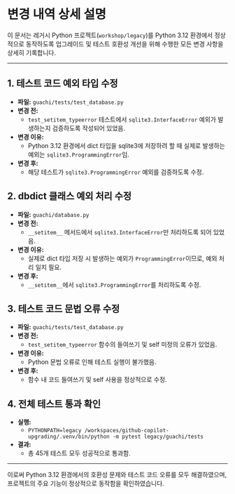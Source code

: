 # 변경 내역 상세 설명

이 문서는 레거시 Python 프로젝트(`workshop/legacy`)를 Python 3.12 환경에서 정상적으로 동작하도록 업그레이드 및 테스트 호환성 개선을 위해 수행한 모든 변경 사항을 상세히 기록합니다.

---

## 1. 테스트 코드 예외 타입 수정
- **파일:** `guachi/tests/test_database.py`
- **변경 전:**
  - `test_setitem_typeerror` 테스트에서 `sqlite3.InterfaceError` 예외가 발생하는지 검증하도록 작성되어 있었음.
- **변경 이유:**
  - Python 3.12 환경에서 dict 타입을 sqlite3에 저장하려 할 때 실제로 발생하는 예외는 `sqlite3.ProgrammingError`임.
- **변경 후:**
  - 해당 테스트가 `sqlite3.ProgrammingError` 예외를 검증하도록 수정.

## 2. dbdict 클래스 예외 처리 수정
- **파일:** `guachi/database.py`
- **변경 전:**
  - `__setitem__` 메서드에서 `sqlite3.InterfaceError`만 처리하도록 되어 있었음.
- **변경 이유:**
  - 실제로 dict 타입 저장 시 발생하는 예외가 `ProgrammingError`이므로, 예외 처리 일치 필요.
- **변경 후:**
  - `__setitem__`에서 `sqlite3.ProgrammingError`를 처리하도록 수정.

## 3. 테스트 코드 문법 오류 수정
- **파일:** `guachi/tests/test_database.py`
- **변경 전:**
  - `test_setitem_typeerror` 함수의 들여쓰기 및 self 미정의 오류가 있었음.
- **변경 이유:**
  - Python 문법 오류로 인해 테스트 실행이 불가했음.
- **변경 후:**
  - 함수 내 코드 들여쓰기 및 self 사용을 정상적으로 수정.

## 4. 전체 테스트 통과 확인
- **실행:**
  - `PYTHONPATH=legacy /workspaces/github-copilot-upgrading/.venv/bin/python -m pytest legacy/guachi/tests`
- **결과:**
  - 총 45개 테스트 모두 성공적으로 통과함.

---

이로써 Python 3.12 환경에서의 호환성 문제와 테스트 코드 오류를 모두 해결하였으며, 프로젝트의 주요 기능이 정상적으로 동작함을 확인하였습니다.
